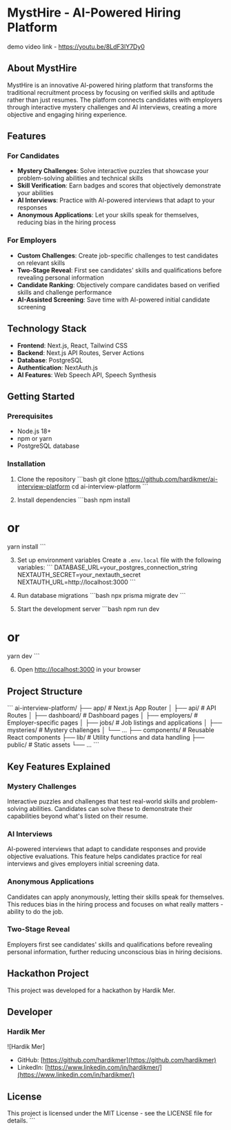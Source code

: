 # MystHire - AI-Powered Hiring Platform

demo video link - https://youtu.be/8LdF3lY7Dy0

## About MystHire

MystHire is an innovative AI-powered hiring platform that transforms the traditional recruitment process by focusing on verified skills and aptitude rather than just resumes. The platform connects candidates with employers through interactive mystery challenges and AI interviews, creating a more objective and engaging hiring experience.

## Features

### For Candidates
- **Mystery Challenges**: Solve interactive puzzles that showcase your problem-solving abilities and technical skills
- **Skill Verification**: Earn badges and scores that objectively demonstrate your abilities
- **AI Interviews**: Practice with AI-powered interviews that adapt to your responses
- **Anonymous Applications**: Let your skills speak for themselves, reducing bias in the hiring process

### For Employers
- **Custom Challenges**: Create job-specific challenges to test candidates on relevant skills
- **Two-Stage Reveal**: First see candidates' skills and qualifications before revealing personal information
- **Candidate Ranking**: Objectively compare candidates based on verified skills and challenge performance
- **AI-Assisted Screening**: Save time with AI-powered initial candidate screening

## Technology Stack

- **Frontend**: Next.js, React, Tailwind CSS
- **Backend**: Next.js API Routes, Server Actions
- **Database**: PostgreSQL
- **Authentication**: NextAuth.js
- **AI Features**: Web Speech API, Speech Synthesis

## Getting Started

### Prerequisites
- Node.js 18+
- npm or yarn
- PostgreSQL database

### Installation

1. Clone the repository
\`\`\`bash
git clone https://github.com/hardikmer/ai-interview-platform
cd ai-interview-platform
\`\`\`

2. Install dependencies
\`\`\`bash
npm install
# or
yarn install
\`\`\`

3. Set up environment variables
Create a `.env.local` file with the following variables:
\`\`\`
DATABASE_URL=your_postgres_connection_string
NEXTAUTH_SECRET=your_nextauth_secret
NEXTAUTH_URL=http://localhost:3000
\`\`\`

4. Run database migrations
\`\`\`bash
npx prisma migrate dev
\`\`\`

5. Start the development server
\`\`\`bash
npm run dev
# or
yarn dev
\`\`\`

6. Open [http://localhost:3000](http://localhost:3000) in your browser

## Project Structure

\`\`\`
ai-interview-platform/
├── app/                  # Next.js App Router
│   ├── api/              # API Routes
│   ├── dashboard/        # Dashboard pages
│   ├── employers/        # Employer-specific pages
│   ├── jobs/             # Job listings and applications
│   ├── mysteries/        # Mystery challenges
│   └── ...
├── components/           # Reusable React components
├── lib/                  # Utility functions and data handling
├── public/               # Static assets
└── ...
\`\`\`

## Key Features Explained

### Mystery Challenges
Interactive puzzles and challenges that test real-world skills and problem-solving abilities. Candidates can solve these to demonstrate their capabilities beyond what's listed on their resume.

### AI Interviews
AI-powered interviews that adapt to candidate responses and provide objective evaluations. This feature helps candidates practice for real interviews and gives employers initial screening data.

### Anonymous Applications
Candidates can apply anonymously, letting their skills speak for themselves. This reduces bias in the hiring process and focuses on what really matters - ability to do the job.

### Two-Stage Reveal
Employers first see candidates' skills and qualifications before revealing personal information, further reducing unconscious bias in hiring decisions.

## Hackathon Project

This project was developed for a hackathon by Hardik Mer.

## Developer

### Hardik Mer

![Hardik Mer]

- GitHub: [https://github.com/hardikmer](https://github.com/hardikmer)
- LinkedIn: [https://www.linkedin.com/in/hardikmer/](https://www.linkedin.com/in/hardikmer/)

## License

This project is licensed under the MIT License - see the LICENSE file for details.
\`\`\`


